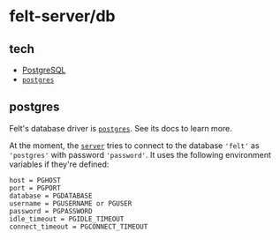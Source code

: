 # felt-server/db

## tech

- [PostgreSQL](https://www.postgresql.org)
- [`postgres`](https://github.com/porsager/postgres)

## postgres

Felt's database driver is [`postgres`](https://github.com/porsager/postgres).
See its docs to learn more.

At the moment, the [`server`](../server/server.ts)
tries to connect to the database `'felt'` as `'postgres'` with password `'password'`.
It uses the following environment variables if they're defined:

```
host = PGHOST
port = PGPORT
database = PGDATABASE
username = PGUSERNAME or PGUSER
password = PGPASSWORD
idle_timeout = PGIDLE_TIMEOUT
connect_timeout = PGCONNECT_TIMEOUT
```
